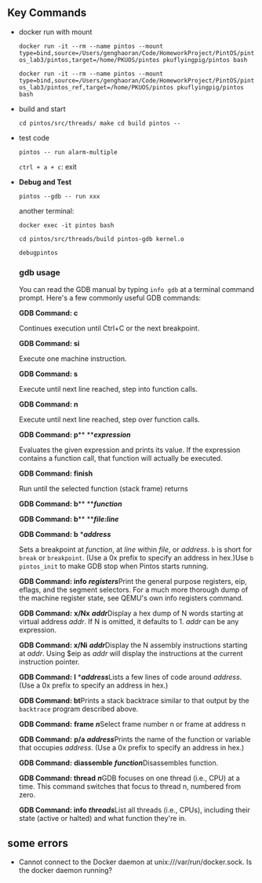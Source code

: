 ## Key Commands

- docker run with mount
    
    `docker run -it --rm --name pintos --mount type=bind,source=/Users/genghaoran/Code/HomeworkProject/PintOS/pintos_lab3/pintos,target=/home/PKUOS/pintos pkuflyingpig/pintos bash`
    
    `docker run -it --rm --name pintos --mount type=bind,source=/Users/genghaoran/Code/HomeworkProject/PintOS/pintos_lab3/pintos_ref,target=/home/PKUOS/pintos pkuflyingpig/pintos bash`
    
- build and start
    
    `cd pintos/src/threads/
    make
    cd build
    pintos --`
    
- test code
    
    `pintos -- run alarm-multiple`
    
    `ctrl + a + c`: exit
    
- ****Debug and Test****
    
    `pintos --gdb -- run xxx`
    
    another terminal:
    
    `docker exec -it pintos bash`
    
    `cd pintos/src/threads/build
     pintos-gdb kernel.o`
    
    `debugpintos`
    
    ### gdb usage
    
    You can read the GDB manual by typing `info gdb` at a terminal command prompt. Here's a few commonly useful GDB commands:
    
    **GDB Command: c**
    
    Continues execution until Ctrl+C or the next breakpoint.
    
    **GDB Command: si**
    
    Execute one machine instruction.
    
    **GDB Command: s**
    
    Execute until next line reached, step into function calls.
    
    **GDB Command: n**
    
    Execute until next line reached, step over function calls.
    
    **GDB Command: p**** *****expression***
    
    Evaluates the given expression and prints its value. If the expression contains a function call, that function will actually be executed.
    
    **GDB Command: finish**
    
    Run until the selected function (stack frame) returns
    
    **GDB Command: b**** *****function***
    
    **GDB Command: b**** *****file:line***
    
    **GDB Command: b** ****address***
    
    Sets a breakpoint at *function*, at *line* within *file*, or *address*. `b` is short for `break` or `breakpoint`. (Use a 0x prefix to specify an address in hex.)Use `b pintos_init` to make GDB stop when Pintos starts running.
    
    **GDB Command: info** ***registers***Print the general purpose registers, eip, eflags, and the segment selectors. For a much more thorough dump of the machine register state, see QEMU's own info registers command.
    
    **GDB Command:** **x/Nx** ***addr***Display a hex dump of N words starting at virtual address *addr*. If N is omitted, it defaults to 1. *addr* can be any expression.
    
    **GDB Command: x/Ni** ***addr***Display the N assembly instructions starting at *addr*. Using $eip as *addr* will display the instructions at the current instruction pointer.
    
    **GDB Command:** **l** ****address***Lists a few lines of code around *address*. (Use a 0x prefix to specify an address in hex.)
    
    **GDB Command: bt**Prints a stack backtrace similar to that output by the `backtrace` program described above.
    
    **GDB Command:** **frame** ***n***Select frame number n or frame at address n
    
    **GDB Command:** **p/a** ***address***Prints the name of the function or variable that occupies *address*. (Use a 0x prefix to specify an address in hex.)
    
    **GDB Command:** **diassemble** ***function***Disassembles function.
    
    **GDB Command: thread** ***n***GDB focuses on one thread (i.e., CPU) at a time. This command switches that focus to thread n, numbered from zero.
    
    **GDB Command: info** ***threads***List all threads (i.e., CPUs), including their state (active or halted) and what function they're in.
    

## some errors

- Cannot connect to the Docker daemon at unix:///var/run/docker.sock. Is the docker daemon running?